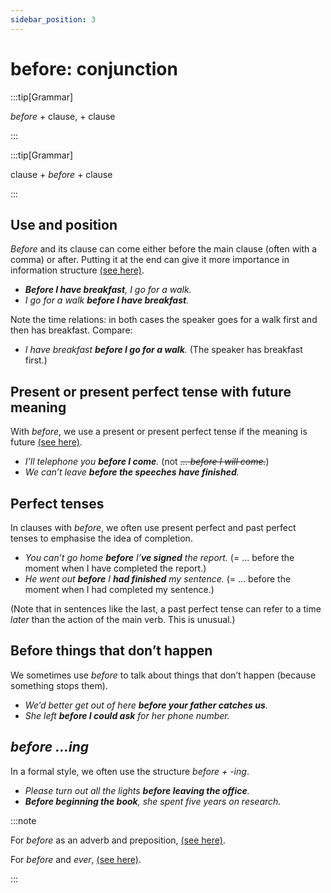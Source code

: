 ```yaml
---
sidebar_position: 3
---
```


# before: conjunction

:::tip[Grammar]

*before* + clause, + clause

:::

:::tip[Grammar]

clause + *before* + clause

:::

## Use and position

*Before* and its clause can come either before the main clause (often with a comma) or after. Putting it at the end can give it more importance in information structure [(see here)](./../information-structure/information-structure-normal-order-and-variations).

- ***Before I have breakfast**, I go for a walk.*
- *I go for a walk **before I have breakfast**.*

Note the time relations: in both cases the speaker goes for a walk first and then has breakfast. Compare:

- *I have breakfast **before I go for a walk**.* (The speaker has breakfast first.)

## Present or present perfect tense with future meaning

With *before*, we use a present or present perfect tense if the meaning is future [(see here)](./../conjunctions-sentences-and-clauses/tense-simplification-in-subordinate-clauses).

- *I’ll telephone you **before I come**.* (not *~~… before I will come.~~*)
- *We can’t leave **before the speeches have finished**.*

## Perfect tenses

In clauses with *before*, we often use present perfect and past perfect tenses to emphasise the idea of completion.

- *You can’t go home **before** I’**ve signed** the report.* (= … before the moment when I have completed the report.)
- *He went out **before** I **had finished** my sentence.* (= … before the moment when I had completed my sentence.)

(Note that in sentences like the last, a past perfect tense can refer to a time *later* than the action of the main verb. This is unusual.)

## Before things that don’t happen

We sometimes use *before* to talk about things that don’t happen (because something stops them).

- *We’d better get out of here **before your father catches us**.*
- *She left **before I could ask** for her phone number.*

## *before …ing*

In a formal style, we often use the structure *before + -ing*.

- *Please turn out all the lights **before leaving the office**.*
- ***Before beginning the book**, she spent five years on research.*

:::note

For *before* as an adverb and preposition, [(see here)](./../../vocabulary/word-problems-from-a-to-z/before-adverb).

For *before* and *ever*, [(see here)](./../../vocabulary/word-problems-from-a-to-z/ever#ever-and-before-ever-before).

:::
